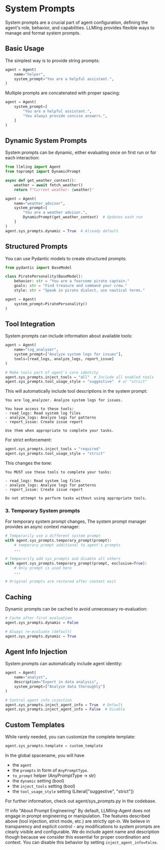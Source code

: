 # System Prompts

System prompts are a crucial part of agent configuration, defining the agent's role, behavior, and capabilities. LLMling provides flexible ways to manage and format system prompts.

## Basic Usage

The simplest way is to provide string prompts:

```python
agent = Agent(
    name="helper",
    system_prompt="You are a helpful assistant.",
)
```

Multiple prompts are concatenated with proper spacing:

```python
agent = Agent(
    system_prompt=[
        "You are a helpful assistant.",
        "You always provide concise answers.",
    ]
)
```

## Dynamic System Prompts

System prompts can be dynamic, either evaluating once on first run or for each interaction:

```python
from llmling import Agent
from toprompt import DynamicPrompt

async def get_weather_context():
    weather = await fetch_weather()
    return f"Current weather: {weather}"

agent = Agent(
    name="weather_advisor",
    system_prompt=[
        "You are a weather advisor.",
        DynamicPrompt(get_weather_context)  # Updates each run
    ]
)
agent.sys_prompts.dynamic = True  # Already default
```

## Structured Prompts

You can use Pydantic models to create structured prompts:

```python
from pydantic import BaseModel

class PiratePersonality(BaseModel):
    behavior: str = "You are a fearsome pirate captain."
    goals: str = "Find treasure and command your crew."
    style: str = "Speak in pirate dialect, use nautical terms."

agent = Agent(
    system_prompt=PiratePersonality()
)
```

## Tool Integration

System prompts can include information about available tools:

```python
agent = Agent(
    name="log_analyzer",
    system_prompt=["Analyze system logs for issues"],
    tools=[read_logs, analyze_logs, report_issue]
)

# Make tools part of agent's core identity
agent.sys_prompts.inject_tools = "all"  # Include all enabled tools
agent.sys_prompts.tool_usage_style = "suggestive"  # or "strict"
```

This will automatically include tool descriptions in the system prompt:
```
You are log_analyzer. Analyze system logs for issues.

You have access to these tools:
- read_logs: Read system log files
- analyze_logs: Analyze logs for patterns
- report_issue: Create issue report

Use them when appropriate to complete your tasks.
```

For strict enforcement:
```python
agent.sys_prompts.inject_tools = "required"
agent.sys_prompts.tool_usage_style = "strict"
```

This changes the tone:
```
You MUST use these tools to complete your tasks:

- read_logs: Read system log files
- analyze_logs: Analyze logs for patterns
- report_issue: Create issue report

Do not attempt to perform tasks without using appropriate tools.
```


### 3. Temporary System prompts

For temporary system prompt changes, The system prompt manager provides an async context manager:

```python
# Temporarily use a different system prompt
with agent.sys_prompts.temporary_prompt(prompt):
    # temporary prompt additional to agent's prompts
    ...

# Temporarily add sys_prompts and disable all others
with agent.sys_prompts.temporary_prompt(prompt, exclusive=True):
    # Only prompt is used here
    ...

# Original prompts are restored after context exit
```

## Caching

Dynamic prompts can be cached to avoid unnecessary re-evaluation:

```python
# Cache after first evaluation
agent.sys_prompts.dynamic = False

# Always re-evaluate (default)
agent.sys_prompts.dynamic = True
```

## Agent Info Injection

System prompts can automatically include agent identity:

```python
agent = Agent(
    name="analyst",
    description="Expert in data analysis",
    system_prompt=["Analyze data thoroughly"]
)

# Control agent info injection
agent.sys_prompts.inject_agent_info = True  # Default
agent.sys_prompts.inject_agent_info = False  # Disable
```

## Custom Templates

While rarely needed, you can customize the complete template:

```python
agent.sys_prompts.template = custom_template
```

In the global spacename, you will have

- the `agent`
- the `prompts` in form of `AnyPromptType`.
- `to_prompt` helper (AnyPromptType -> str)
- the `dynamic` setting (bool)
- the `inject_tools` setting (bool)
- the `tool_usage_style` setting (Literal["suggestive", "strict"])

For further information, check out agent/sys_prompts.py in the codebase.

!!! info "About Prompt Engineering"
    By default, LLMling-Agent does not engage in prompt engineering or manipulation. The features described
    above (tool injection, strict mode, etc.) are strictly opt-in. We believe in transparency and
    explicit control - any modifications to system prompts are clearly visible and configurable.
    We do include agent name and description though because we consider this essential
    for proper coordination and context. You can disable this behavior by setting `inject_agent_info=False`.
